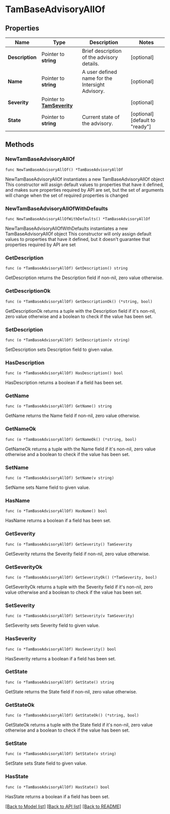 # TamBaseAdvisoryAllOf

## Properties

Name | Type | Description | Notes
------------ | ------------- | ------------- | -------------
**Description** | Pointer to **string** | Brief description of the advisory details. | [optional] 
**Name** | Pointer to **string** | A user defined name for the Intersight Advisory. | [optional] 
**Severity** | Pointer to [**TamSeverity**](tam.Severity.md) |  | [optional] 
**State** | Pointer to **string** | Current state of the advisory. | [optional] [default to "ready"]

## Methods

### NewTamBaseAdvisoryAllOf

`func NewTamBaseAdvisoryAllOf() *TamBaseAdvisoryAllOf`

NewTamBaseAdvisoryAllOf instantiates a new TamBaseAdvisoryAllOf object
This constructor will assign default values to properties that have it defined,
and makes sure properties required by API are set, but the set of arguments
will change when the set of required properties is changed

### NewTamBaseAdvisoryAllOfWithDefaults

`func NewTamBaseAdvisoryAllOfWithDefaults() *TamBaseAdvisoryAllOf`

NewTamBaseAdvisoryAllOfWithDefaults instantiates a new TamBaseAdvisoryAllOf object
This constructor will only assign default values to properties that have it defined,
but it doesn't guarantee that properties required by API are set

### GetDescription

`func (o *TamBaseAdvisoryAllOf) GetDescription() string`

GetDescription returns the Description field if non-nil, zero value otherwise.

### GetDescriptionOk

`func (o *TamBaseAdvisoryAllOf) GetDescriptionOk() (*string, bool)`

GetDescriptionOk returns a tuple with the Description field if it's non-nil, zero value otherwise
and a boolean to check if the value has been set.

### SetDescription

`func (o *TamBaseAdvisoryAllOf) SetDescription(v string)`

SetDescription sets Description field to given value.

### HasDescription

`func (o *TamBaseAdvisoryAllOf) HasDescription() bool`

HasDescription returns a boolean if a field has been set.

### GetName

`func (o *TamBaseAdvisoryAllOf) GetName() string`

GetName returns the Name field if non-nil, zero value otherwise.

### GetNameOk

`func (o *TamBaseAdvisoryAllOf) GetNameOk() (*string, bool)`

GetNameOk returns a tuple with the Name field if it's non-nil, zero value otherwise
and a boolean to check if the value has been set.

### SetName

`func (o *TamBaseAdvisoryAllOf) SetName(v string)`

SetName sets Name field to given value.

### HasName

`func (o *TamBaseAdvisoryAllOf) HasName() bool`

HasName returns a boolean if a field has been set.

### GetSeverity

`func (o *TamBaseAdvisoryAllOf) GetSeverity() TamSeverity`

GetSeverity returns the Severity field if non-nil, zero value otherwise.

### GetSeverityOk

`func (o *TamBaseAdvisoryAllOf) GetSeverityOk() (*TamSeverity, bool)`

GetSeverityOk returns a tuple with the Severity field if it's non-nil, zero value otherwise
and a boolean to check if the value has been set.

### SetSeverity

`func (o *TamBaseAdvisoryAllOf) SetSeverity(v TamSeverity)`

SetSeverity sets Severity field to given value.

### HasSeverity

`func (o *TamBaseAdvisoryAllOf) HasSeverity() bool`

HasSeverity returns a boolean if a field has been set.

### GetState

`func (o *TamBaseAdvisoryAllOf) GetState() string`

GetState returns the State field if non-nil, zero value otherwise.

### GetStateOk

`func (o *TamBaseAdvisoryAllOf) GetStateOk() (*string, bool)`

GetStateOk returns a tuple with the State field if it's non-nil, zero value otherwise
and a boolean to check if the value has been set.

### SetState

`func (o *TamBaseAdvisoryAllOf) SetState(v string)`

SetState sets State field to given value.

### HasState

`func (o *TamBaseAdvisoryAllOf) HasState() bool`

HasState returns a boolean if a field has been set.


[[Back to Model list]](../README.md#documentation-for-models) [[Back to API list]](../README.md#documentation-for-api-endpoints) [[Back to README]](../README.md)


